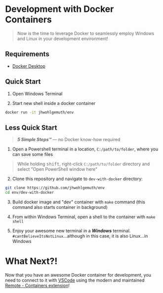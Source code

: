 Development with Docker Containers
==================================
> Now is the time to leverage Docker to seamlessly employ Windows and Linux in your development environment!

Requirements
------------
- [Docker Desktop](https://www.docker.com/products/docker-desktop)

Quick Start
-----------
1. Open Windows Terminal

2. Start new shell inside a docker container

```bash
docker run -it jhwohlgemuth/env
```

Less Quick Start
----------------
> ***5 Simple Steps™*** — no Docker know-how required
1. Open a Powershell terminal in a location, `C:/path/to/folder`, where you can save some files

> While holding <kbd>shift</kbd>, right-click `C:/path/to/folder` directory and select "Open PowerShell window here"

2. Clone this repository and navigate to `dev-with-docker` directory:

```bash
git clone https://github.com/jhwohlgemuth/env
cd env/dev-with-docker
```

3. Build docker image and "dev" container with `make` command (this command also starts container in background)

4. From within Windows Terminal, open a shell to the container with `make shell`

5. Enjoy your awesome new terminal in a ***Windows*** terminal. `#cantBelieveItsNotLinux`...although in this case, it is also Linux...in Windows

What Next?!
===========
Now that you have an awesome Docker container for development, you need to connect to it with [VSCode]() using the modern and maintained [Remote - Containers extension](https://marketplace.visualstudio.com/items?itemName=ms-vscode-remote.remote-containers)!